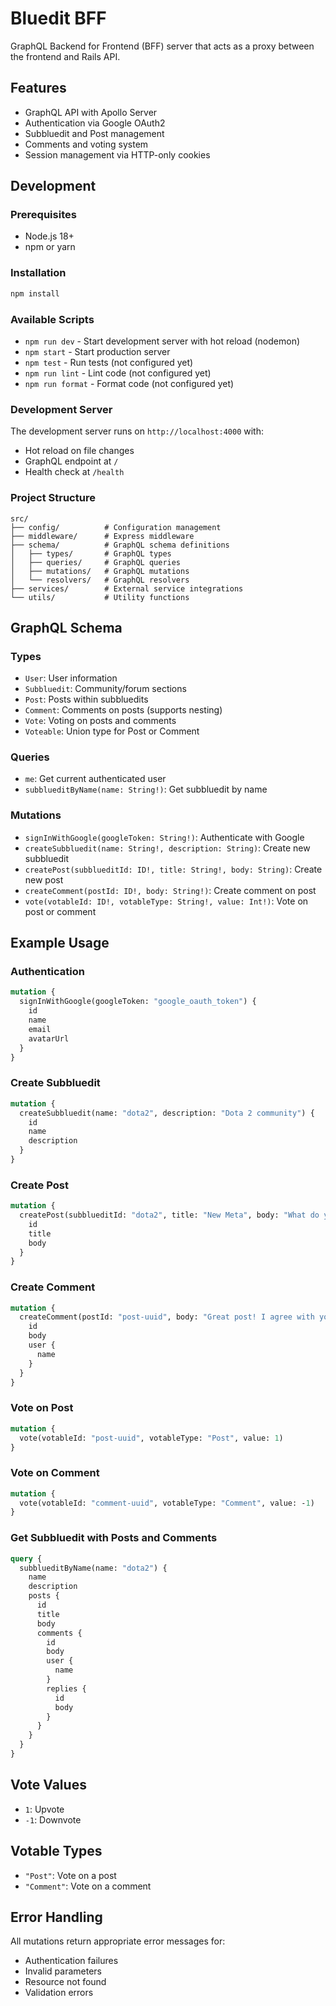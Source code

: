# Bluedit BFF

GraphQL Backend for Frontend (BFF) server that acts as a proxy between the frontend and Rails API.

## Features

- GraphQL API with Apollo Server
- Authentication via Google OAuth2
- Subbluedit and Post management
- Comments and voting system
- Session management via HTTP-only cookies

## Development

### Prerequisites
- Node.js 18+
- npm or yarn

### Installation
```bash
npm install
```

### Available Scripts
- `npm run dev` - Start development server with hot reload (nodemon)
- `npm start` - Start production server
- `npm test` - Run tests (not configured yet)
- `npm run lint` - Lint code (not configured yet)
- `npm run format` - Format code (not configured yet)

### Development Server
The development server runs on `http://localhost:4000` with:
- Hot reload on file changes
- GraphQL endpoint at `/`
- Health check at `/health`

### Project Structure
```
src/
├── config/          # Configuration management
├── middleware/      # Express middleware
├── schema/          # GraphQL schema definitions
│   ├── types/       # GraphQL types
│   ├── queries/     # GraphQL queries
│   ├── mutations/   # GraphQL mutations
│   └── resolvers/   # GraphQL resolvers
├── services/        # External service integrations
└── utils/           # Utility functions
```

## GraphQL Schema

### Types

- `User`: User information
- `Subbluedit`: Community/forum sections
- `Post`: Posts within subbluedits
- `Comment`: Comments on posts (supports nesting)
- `Vote`: Voting on posts and comments
- `Voteable`: Union type for Post or Comment

### Queries

- `me`: Get current authenticated user
- `subblueditByName(name: String!)`: Get subbluedit by name

### Mutations

- `signInWithGoogle(googleToken: String!)`: Authenticate with Google
- `createSubbluedit(name: String!, description: String)`: Create new subbluedit
- `createPost(subblueditId: ID!, title: String!, body: String)`: Create new post
- `createComment(postId: ID!, body: String!)`: Create comment on post
- `vote(votableId: ID!, votableType: String!, value: Int!)`: Vote on post or comment

## Example Usage

### Authentication
```graphql
mutation {
  signInWithGoogle(googleToken: "google_oauth_token") {
    id
    name
    email
    avatarUrl
  }
}
```

### Create Subbluedit
```graphql
mutation {
  createSubbluedit(name: "dota2", description: "Dota 2 community") {
    id
    name
    description
  }
}
```

### Create Post
```graphql
mutation {
  createPost(subblueditId: "dota2", title: "New Meta", body: "What do you think about the new meta?") {
    id
    title
    body
  }
}
```

### Create Comment
```graphql
mutation {
  createComment(postId: "post-uuid", body: "Great post! I agree with your analysis.") {
    id
    body
    user {
      name
    }
  }
}
```

### Vote on Post
```graphql
mutation {
  vote(votableId: "post-uuid", votableType: "Post", value: 1)
}
```

### Vote on Comment
```graphql
mutation {
  vote(votableId: "comment-uuid", votableType: "Comment", value: -1)
}
```

### Get Subbluedit with Posts and Comments
```graphql
query {
  subblueditByName(name: "dota2") {
    name
    description
    posts {
      id
      title
      body
      comments {
        id
        body
        user {
          name
        }
        replies {
          id
          body
        }
      }
    }
  }
}
```

## Vote Values

- `1`: Upvote
- `-1`: Downvote

## Votable Types

- `"Post"`: Vote on a post
- `"Comment"`: Vote on a comment

## Error Handling

All mutations return appropriate error messages for:
- Authentication failures
- Invalid parameters
- Resource not found
- Validation errors
